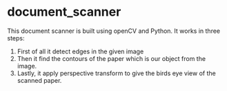 # document_scanner
This document scanner is built using openCV and Python.
It works in three steps:
1) First of all it detect edges in the given image
2) Then it find the contours of the paper which is our object from the image.
3) Lastly, it apply perspective transform to give the birds eye view of the scanned paper.
